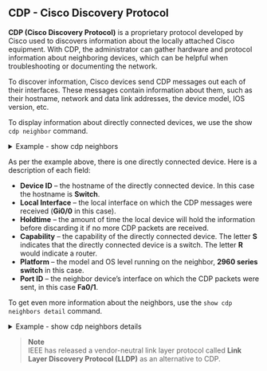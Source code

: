 ## CDP - Cisco Discovery Protocol

**CDP (Cisco Discovery Protocol)** is a proprietary protocol developed by Cisco used to discovers information about the locally attached Cisco equipment.
With CDP, the administrator can gather hardware and protocol information about neighboring devices, which can be helpful when troubleshooting or documenting the network.

To discover information, Cisco devices send CDP messages out each of their interfaces.
These messages contain information about them, such as their hostname, network and data link addresses, the device model, IOS version, etc.

To display information about directly connected devices, we use the show `cdp neighbor` command.

<details>
<summary>Example - show cdp neighbors</summary>
<br>

```
Floor1#show cdp neighbors
Capability Codes: R - Router, T - Trans Bridge, B - Source Route Bridge
S - Switch, H - Host, I - IGMP, r - Repeater, P - Phone
Device ID Local Intrfce Holdtme Capability Platform Port ID
Switch Gig 0/0 166 S 2960 Fas 0/1
```

</details>

As per the example above, there is one directly connected device.
Here is a description of each field:

- **Device ID** – the hostname of the directly connected device. In this case the hostname is **Switch**.
- **Local Interface** – the local interface on which the CDP messages were received (**Gi0/0** in this case).
- **Holdtime** – the amount of time the local device will hold the information before discarding it if no more CDP packets are received.
- **Capability** – the capability of the directly connected device. The letter **S** indicates that the directly connected device is a switch.
  The letter **R** would indicate a router.
- **Platform** – the model and OS level running on the neighbor, **2960 series switch** in this case.
- **Port ID** – the neighbor device’s interface on which the CDP packets were sent, in this case **Fa0/1**.

To get even more information about the neighbors, use the `show cdp neighbors detail` command.

<details>
<summary>Example - show cdp neighbors details</summary>
<br>

```
Floor1#show cdp neighbors detail

Device ID: Switch
Entry address(es):
Platform: cisco 2960, Capabilities: Switch
Interface: GigabitEthernet0/0, Port ID (outgoing port): FastEthernet0/1
Holdtime: 126

Version :
Cisco IOS Software, C2960 Software (C2960-LANBASE-M), Version 12.2(25)FX, RELEASE SOFTWARE (fc1)
Copyright (c) 1986-2005 by Cisco Systems, Inc.
Compiled Wed 12-Oct-05 22:05 by pt_team

advertisement version: 2
Duplex: full
```

</details>

> **Note**<br>
> IEEE has released a vendor-neutral link layer protocol called **Link Layer Discovery Protocol (LLDP)** as an alternative to CDP.
